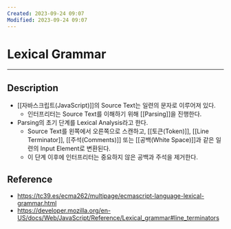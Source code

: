 ```yaml
---
Created: 2023-09-24 09:07
Modified: 2023-09-24 09:07
---
```


# Lexical Grammar
---
## Description
- [[자바스크립트(JavaScript)]]의 Source Text는 일련의 문자로 이루어져 있다.
	- 인터프리터는 Source Text를 이해하기 위해 [[Parsing]]을 진행한다.
 - Parsing의 초기 단계를 Lexical Analysis라고 한다.
	 - Source Text를 왼쪽에서 오른쪽으로 스캔하고, [[토큰(Token)]], [[Line Terminator]], [[주석(Comments)]] 또는 [[공백(White Space)]]과 같은 일련의 Input Element로 변환된다.
	 - 이 단계 이후에 인터프리터는 중요하지 않은 공백과 주석을 제거한다.
## Reference
- https://tc39.es/ecma262/multipage/ecmascript-language-lexical-grammar.html
- https://developer.mozilla.org/en-US/docs/Web/JavaScript/Reference/Lexical_grammar#line_terminators